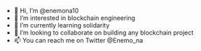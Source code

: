 - 👋 Hi, I’m @enemona10
- 👀 I’m interested in blockchain engineering
- 🌱 I’m currently learning solidarity
- 💞️ I’m looking to collaborate on building any blockchain project
- 📫 You can reach me on Twitter @Enemo_na

<!---
enemona10/enemona10 is a ✨ special ✨ repository because its `README.md` (this file) appears on your GitHub profile.
You can click the Preview link to take a look at your changes.
--->
